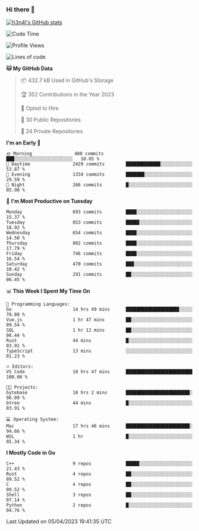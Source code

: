 ### Hi there 👋

[![h3n4l's GitHub stats](https://github-readme-stats.vercel.app/api?username=h3n4l&count_private=true&show_icons=true&theme=radical)](https://github.com/h3n4l/github-readme-stats)

<!--START_SECTION:waka-->
![Code Time](http://img.shields.io/badge/Code%20Time-1%2C104%20hrs%2057%20mins-blue)

![Profile Views](http://img.shields.io/badge/Profile%20Views-1-blue)

![Lines of code](https://img.shields.io/badge/From%20Hello%20World%20I%27ve%20Written-2.7%20million%20lines%20of%20code-blue)

**🐱 My GitHub Data** 

> 📦 432.7 kB Used in GitHub's Storage 
 > 
> 🏆 352 Contributions in the Year 2023
 > 
> 💼 Opted to Hire
 > 
> 📜 30 Public Repositories 
 > 
> 🔑 24 Private Repositories 
 > 
**I'm an Early 🐤** 

```text
🌞 Morning                480 commits         ███░░░░░░░░░░░░░░░░░░░░░░   10.65 % 
🌆 Daytime                2429 commits        █████████████░░░░░░░░░░░░   53.87 % 
🌃 Evening                1334 commits        ███████░░░░░░░░░░░░░░░░░░   29.59 % 
🌙 Night                  266 commits         █░░░░░░░░░░░░░░░░░░░░░░░░   05.90 % 
```
📅 **I'm Most Productive on Tuesday** 

```text
Monday                   693 commits         ████░░░░░░░░░░░░░░░░░░░░░   15.37 % 
Tuesday                  853 commits         █████░░░░░░░░░░░░░░░░░░░░   18.92 % 
Wednesday                654 commits         ████░░░░░░░░░░░░░░░░░░░░░   14.50 % 
Thursday                 802 commits         ████░░░░░░░░░░░░░░░░░░░░░   17.79 % 
Friday                   746 commits         ████░░░░░░░░░░░░░░░░░░░░░   16.54 % 
Saturday                 470 commits         ███░░░░░░░░░░░░░░░░░░░░░░   10.42 % 
Sunday                   291 commits         ██░░░░░░░░░░░░░░░░░░░░░░░   06.45 % 
```


📊 **This Week I Spent My Time On** 

```text
💬 Programming Languages: 
Go                       14 hrs 49 mins      ████████████████████░░░░░   78.88 % 
Vue.js                   1 hr 47 mins        ██░░░░░░░░░░░░░░░░░░░░░░░   09.54 % 
SQL                      1 hr 12 mins        ██░░░░░░░░░░░░░░░░░░░░░░░   06.44 % 
Rust                     44 mins             █░░░░░░░░░░░░░░░░░░░░░░░░   03.91 % 
TypeScript               13 mins             ░░░░░░░░░░░░░░░░░░░░░░░░░   01.23 % 

🔥 Editors: 
VS Code                  18 hrs 47 mins      █████████████████████████   100.00 % 

🐱‍💻 Projects: 
bytebase                 18 hrs 2 mins       ████████████████████████░   96.09 % 
btree                    44 mins             █░░░░░░░░░░░░░░░░░░░░░░░░   03.91 % 

💻 Operating System: 
Mac                      17 hrs 46 mins      ████████████████████████░   94.66 % 
WSL                      1 hr                █░░░░░░░░░░░░░░░░░░░░░░░░   05.34 % 
```

**I Mostly Code in Go** 

```text
C++                      9 repos             █████░░░░░░░░░░░░░░░░░░░░   21.43 % 
Rust                     4 repos             ██░░░░░░░░░░░░░░░░░░░░░░░   09.52 % 
C                        4 repos             ██░░░░░░░░░░░░░░░░░░░░░░░   09.52 % 
Shell                    3 repos             ██░░░░░░░░░░░░░░░░░░░░░░░   07.14 % 
Python                   2 repos             █░░░░░░░░░░░░░░░░░░░░░░░░   04.76 % 
```




 Last Updated on 05/04/2023 19:41:35 UTC
<!--END_SECTION:waka-->

